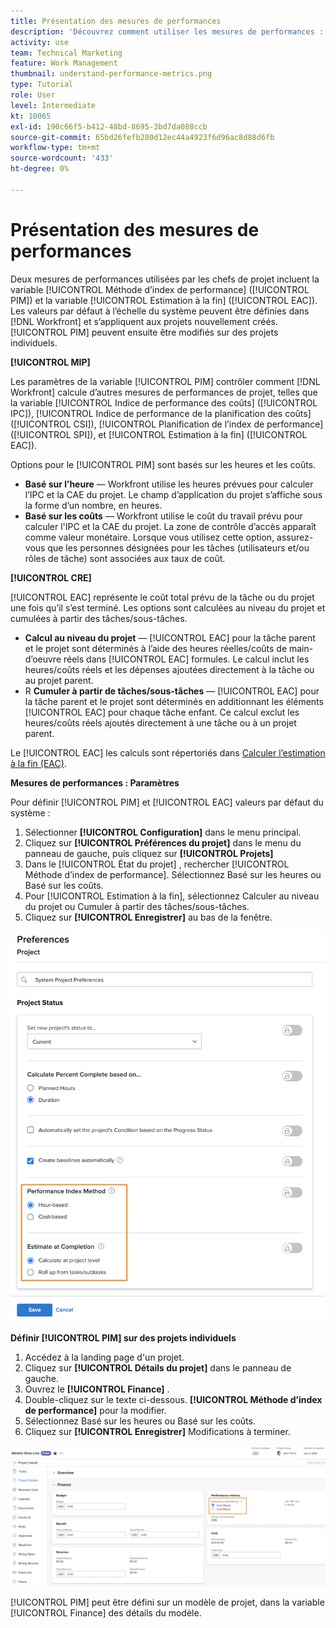 ```yaml
---
title: Présentation des mesures de performances
description: 'Découvrez comment utiliser les mesures de performances : [!UICONTROL Méthode d’index de performance] ([!UICONTROL PIM]) et la variable [!UICONTROL Estimation à la fin] ([!UICONTROL EAC]).'
activity: use
team: Technical Marketing
feature: Work Management
thumbnail: understand-performance-metrics.png
type: Tutorial
role: User
level: Intermediate
kt: 10065
exl-id: 190c66f5-b412-48bd-8695-3bd7da088ccb
source-git-commit: 65bd26fefb280d12ec44a4923f6d96ac8d88d6fb
workflow-type: tm+mt
source-wordcount: '433'
ht-degree: 0%

---
```


# Présentation des mesures de performances

Deux mesures de performances utilisées par les chefs de projet incluent la variable [!UICONTROL Méthode d’index de performance] ([!UICONTROL PIM]) et la variable [!UICONTROL Estimation à la fin] ([!UICONTROL EAC]). Les valeurs par défaut à l’échelle du système peuvent être définies dans [!DNL Workfront] et s’appliquent aux projets nouvellement créés. [!UICONTROL PIM] peuvent ensuite être modifiés sur des projets individuels.

**[!UICONTROL MIP]**

Les paramètres de la variable [!UICONTROL PIM] contrôler comment [!DNL Workfront] calcule d’autres mesures de performances de projet, telles que la variable [!UICONTROL Indice de performance des coûts] ([!UICONTROL IPC]), [!UICONTROL Indice de performance de la planification des coûts] ([!UICONTROL CSI]), [!UICONTROL Planification de l’index de performance] ([!UICONTROL SPI]), et [!UICONTROL Estimation à la fin] ([!UICONTROL EAC]).

Options pour le [!UICONTROL PIM] sont basés sur les heures et les coûts.

* **Basé sur l’heure** — Workfront utilise les heures prévues pour calculer l’IPC et la CAE du projet. Le champ d’application du projet s’affiche sous la forme d’un nombre, en heures.
* **Basé sur les coûts** — Workfront utilise le coût du travail prévu pour calculer l&#39;IPC et la CAE du projet. La zone de contrôle d’accès apparaît comme valeur monétaire. Lorsque vous utilisez cette option, assurez-vous que les personnes désignées pour les tâches (utilisateurs et/ou rôles de tâche) sont associées aux taux de coût.

**[!UICONTROL CRE]**

[!UICONTROL EAC] représente le coût total prévu de la tâche ou du projet une fois qu’il s’est terminé. Les options sont calculées au niveau du projet et cumulées à partir des tâches/sous-tâches.

* **Calcul au niveau du projet** — [!UICONTROL EAC] pour la tâche parent et le projet sont déterminés à l’aide des heures réelles/coûts de main-d’oeuvre réels dans [!UICONTROL EAC] formules. Le calcul inclut les heures/coûts réels et les dépenses ajoutées directement à la tâche ou au projet parent.
* R **Cumuler à partir de tâches/sous-tâches** — [!UICONTROL EAC] pour la tâche parent et le projet sont déterminés en additionnant les éléments [!UICONTROL EAC] pour chaque tâche enfant. Ce calcul exclut les heures/coûts réels ajoutés directement à une tâche ou à un projet parent.

Le [!UICONTROL EAC] les calculs sont répertoriés dans [Calculer l’estimation à la fin (EAC)](https://experienceleague.adobe.com/docs/workfront/using/manage-work/projects/project-finances/calculate-eac.html?lang=en).

**Mesures de performances : Paramètres**

Pour définir [!UICONTROL PIM] et [!UICONTROL EAC] valeurs par défaut du système :

1. Sélectionner **[!UICONTROL Configuration]** dans le menu principal.
1. Cliquez sur **[!UICONTROL Préférences du projet]** dans le menu du panneau de gauche, puis cliquez sur **[!UICONTROL Projets]**
1. Dans le [!UICONTROL État du projet] , rechercher [!UICONTROL Méthode d’index de performance]. Sélectionnez Basé sur les heures ou Basé sur les coûts.
1. Pour [!UICONTROL Estimation à la fin], sélectionnez Calculer au niveau du projet ou Cumuler à partir des tâches/sous-tâches.
1. Cliquez sur **[!UICONTROL Enregistrer]** au bas de la fenêtre.

![Une image de la fonction [!UICONTROL Préférences du projet] écran](assets/setting-up-finances-1.png)

**Définir [!UICONTROL PIM] sur des projets individuels**

1. Accédez à la landing page d&#39;un projet.
1. Cliquez sur **[!UICONTROL Détails du projet]** dans le panneau de gauche.
1. Ouvrez le **[!UICONTROL Finance]** .
1. Double-cliquez sur le texte ci-dessous. **[!UICONTROL Méthode d’index de performance]** pour la modifier.
1. Sélectionnez Basé sur les heures ou Basé sur les coûts.
1. Cliquez sur **[!UICONTROL Enregistrer]** Modifications à terminer.

![Une image de la fonction [!UICONTROL Détails du projet] écran](assets/setting-up-finances-2.png)

[!UICONTROL PIM] peut être défini sur un modèle de projet, dans la variable [!UICONTROL Finance] des détails du modèle.
